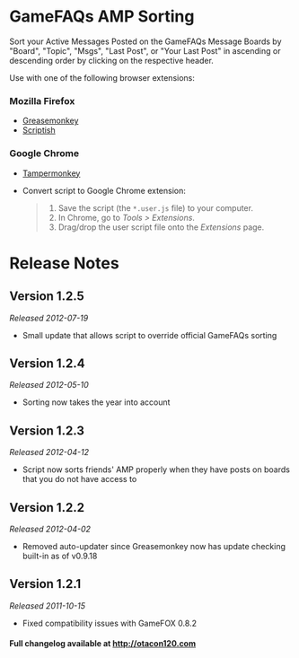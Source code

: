 GameFAQs AMP Sorting
======================================
Sort your Active Messages Posted on the GameFAQs Message Boards by "Board", "Topic", "Msgs", "Last Post", or "Your Last Post" in ascending or descending order by clicking on the respective header.

Use with one of the following browser extensions:

### Mozilla Firefox ###
*	[Greasemonkey](https://addons.mozilla.org/en-US/firefox/addon/greasemonkey/)
*	[Scriptish](https://addons.mozilla.org/en-US/firefox/addon/scriptish/)

### Google Chrome ###
*	[Tampermonkey](https://chrome.google.com/webstore/detail/tampermonkey/dhdgffkkebhmkfjojejmpbldmpobfkfo)
*	Convert script to Google Chrome extension:

	>1. Save the script (the `*.user.js` file) to your computer.
	>2. In Chrome, go to _Tools > Extensions_.
	>3. Drag/drop the user script file onto the _Extensions_ page.

Release Notes
=============

Version 1.2.5
-------------
_Released 2012-07-19_

*	Small update that allows script to override official GameFAQs sorting

Version 1.2.4
-------------
_Released 2012-05-10_

*	Sorting now takes the year into account

Version 1.2.3
-------------
_Released 2012-04-12_

*	Script now sorts friends' AMP properly when they have posts on boards that you do not have access to

Version 1.2.2
-------------
_Released 2012-04-02_

*	Removed auto-updater since Greasemonkey now has update checking built-in as of v0.9.18


Version 1.2.1
-------------
_Released 2011-10-15_

*	Fixed compatibility issues with GameFOX 0.8.2

#### Full changelog available at http://otacon120.com ####